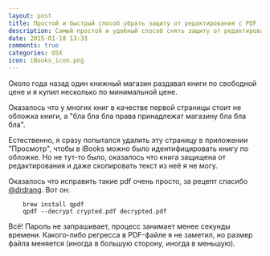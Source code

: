 ```yaml
---
layout: post
title: Простой и быстрый способ убрать защиту от редактирования с PDF
description: Самый простой и удобный способ снять защиту от редактирования с PDF-файла
date: 2015-01-18 13:33
comments: true
categories: OSX
icon: iBooks_icon.png
---
```


Около года назад один книжный магазин раздавал книги по свободной цене и
я купил несколько по минимальной цене.

Оказалось что у многих книг в качестве первой страницы стоит не обложка
книги, а "бла бла бла права принадлежат магазину бла бла бла".

Естественно, я сразу попытался удалить эту страницу в приложении
"Просмотр", чтобы в iBooks можно было идентифицировать книгу по обложке.
Но не тут-то было, оказалось что книга защищена от редактирования и даже
скопировать текст из неё я не могу.

Оказалось что исправить такие pdf очень просто, за рецепт спасибо [@drdrang](http://www.leancrew.com/all-this/2015/01/another-way-to-dedrm-a-pdf/). Вот он:

		brew install qpdf
		qpdf --decrypt crypted.pdf decrypted.pdf

Всё! Пароль не запрашивает, процесс занимает менее секунды времени. Какого-либо регресса в PDF-файле я не заметил, но размер файла меняется (иногда в большую сторону, иногда в
меньшую).
